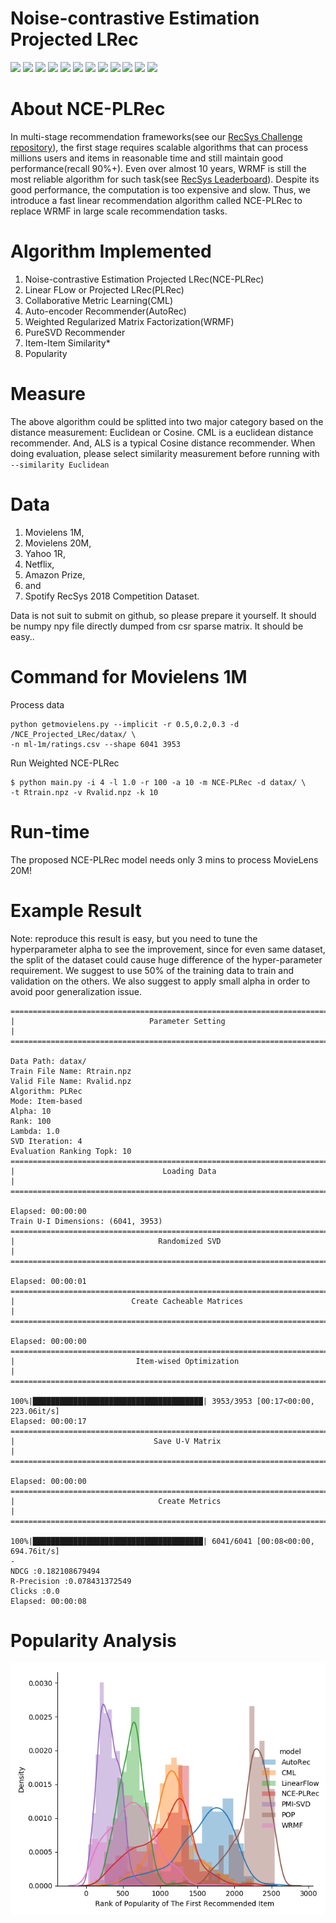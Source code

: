 Noise-contrastive Estimation Projected LRec
====================================================
![](https://img.shields.io/badge/python-3.5.2-blue.svg)
![](https://img.shields.io/badge/cython-0.28.5-blue.svg)
![](https://img.shields.io/badge/cupy-4.4-blue.svg)
![](https://img.shields.io/badge/scipy-1.0.0-blue.svg)
![](https://img.shields.io/badge/numpy-1.14.1-blue.svg)
![](https://img.shields.io/badge/sklearn-0.19.0-blue.svg)
![](https://img.shields.io/badge/pandas-0.20.3-blue.svg)
![](https://img.shields.io/badge/tqdm-4.11.2-blue.svg)
![](https://img.shields.io/badge/argparse-1.1-blue.svg)
![](https://img.shields.io/badge/tensorflow-1.4.0-blue.svg)
![](https://img.shields.io/badge/mxnet-1.1.0-blue.svg)
![](https://img.shields.io/badge/matplotlib-3.0.0-blue.svg)

# About NCE-PLRec
In multi-stage recommendation frameworks(see our [RecSys Challenge repository](https://github.com/layer6ai-labs/vl6_recsys2018)), the first stage requires scalable algorithms that can process millions users and items in reasonable time and still maintain good performance(recall 90%+). Even over almost 10 years, WRMF is still the most reliable algorithm for such task(see [RecSys Leaderboard](https://recsys-challenge.spotify.com/static/final_main_leaderboard.html)). Despite its good performance, the computation is too expensive and slow. Thus, we introduce a fast linear recommendation algorithm called NCE-PLRec to replace WRMF in large scale recommendation tasks. 

# Algorithm Implemented
1. Noise-contrastive Estimation Projected LRec(NCE-PLRec)
2. Linear FLow or Projected LRec(PLRec)
3. Collaborative Metric Learning(CML)
4. Auto-encoder Recommender(AutoRec)
5. Weighted Regularized Matrix Factorization(WRMF)
6. PureSVD Recommender
7. Item-Item Similarity*
8. Popularity

# Measure
The above algorithm could be splitted into two major category based on the distance
measurement: Euclidean or Cosine. CML is a euclidean distance recommender. And, ALS 
is a typical Cosine distance recommender. When doing evaluation, please select 
similarity measurement before running with `--similarity Euclidean` 

# Data
1. Movielens 1M,
2. Movielens 20M,
3. Yahoo 1R,
4. Netflix,
5. Amazon Prize,
6. and
7. Spotify RecSys 2018 Competition Dataset.

Data is not suit to submit on github, so please prepare it yourself. It should be numpy npy file directly 
dumped from csr sparse matrix. It should be easy.. 

# Command for Movielens 1M
Process data
```
python getmovielens.py --implicit -r 0.5,0.2,0.3 -d /NCE_Projected_LRec/datax/ \
-n ml-1m/ratings.csv --shape 6041 3953

```

Run Weighted NCE-PLRec
```
$ python main.py -i 4 -l 1.0 -r 100 -a 10 -m NCE-PLRec -d datax/ \
-t Rtrain.npz -v Rvalid.npz -k 10
```

# Run-time
The proposed NCE-PLRec model needs only 3 mins to process MovieLens 20M!

# Example Result
Note: reproduce this result is easy, but you need to tune the hyperparameter alpha to
see the improvement, since for even same dataset, the split of the dataset could cause
huge difference of the hyper-parameter requirement. We suggest to use 50% of the training
data to train and validation on the others. We also suggest to apply small alpha in order
to avoid poor generalization issue.

 
```
================================================================================
|                              Parameter Setting                               |
================================================================================

Data Path: datax/
Train File Name: Rtrain.npz
Valid File Name: Rvalid.npz
Algorithm: PLRec
Mode: Item-based
Alpha: 10
Rank: 100
Lambda: 1.0
SVD Iteration: 4
Evaluation Ranking Topk: 10
================================================================================
|                                 Loading Data                                 |
================================================================================

Elapsed: 00:00:00
Train U-I Dimensions: (6041, 3953)
================================================================================
|                                Randomized SVD                                |
================================================================================

Elapsed: 00:00:01
================================================================================
|                          Create Cacheable Matrices                           |
================================================================================

Elapsed: 00:00:00
================================================================================
|                           Item-wised Optimization                            |
================================================================================

100%|██████████████████████████████████████| 3953/3953 [00:17<00:00, 223.06it/s]
Elapsed: 00:00:17
================================================================================
|                               Save U-V Matrix                                |
================================================================================

Elapsed: 00:00:00
================================================================================
|                                Create Metrics                                |
================================================================================

100%|██████████████████████████████████████| 6041/6041 [00:08<00:00, 694.76it/s]
-
NDCG :0.182108679494
R-Precision :0.078431372549
Clicks :0.0
Elapsed: 00:00:08

```

# Popularity Analysis
![NDCG](figures/Density_hist_pop.png) <!-- .element height="50%" width="50%" -->

